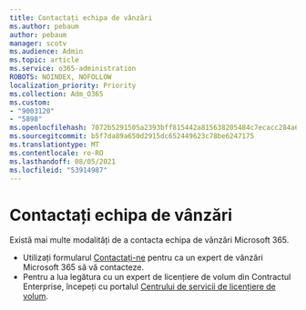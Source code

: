 ```yaml
---
title: Contactați echipa de vânzări
ms.author: pebaum
author: pebaum
manager: scotv
ms.audience: Admin
ms.topic: article
ms.service: o365-administration
ROBOTS: NOINDEX, NOFOLLOW
localization_priority: Priority
ms.collection: Adm_O365
ms.custom:
- "9003120"
- "5898"
ms.openlocfilehash: 7072b5291505a2393bff815442a815638205484c7ecacc284a6fc52229fee470
ms.sourcegitcommit: b5f7da89a650d2915dc652449623c78be6247175
ms.translationtype: MT
ms.contentlocale: ro-RO
ms.lasthandoff: 08/05/2021
ms.locfileid: "53914987"
---
```

# <a name="contact-the-sales-team"></a>Contactați echipa de vânzări

Există mai multe modalități de a contacta echipa de vânzări Microsoft 365.

- Utilizați formularul [Contactați-ne](https://go.microsoft.com/fwlink/p/?LinkId=518644&clcid=0x0409) pentru ca un expert de vânzări Microsoft 365 să vă contacteze.
- Pentru a lua legătura cu un expert de licențiere de volum din Contractul Enterprise, începeți cu portalul [Centrului de servicii de licențiere de volum](https://go.microsoft.com/fwlink/p/?LinkId=329762).
